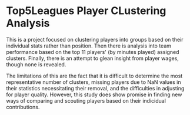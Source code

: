 # Top5Leagues Player CLustering Analysis

This is a project focused on clustering players into groups based on their individual stats rather than position. Then there is analysis into team performance based on the top 11 players' (by minutes played) assigned clusters. Finally, there is an attempt to glean insight from player wages, though none is revealed.

The limitations of this are the fact that it is difficult to determine the most representative number of clusters, missing players due to NaN values in their statistics necessitating their removal, and the difficulties in adjusting for player quality. However, this study does show promise in finding new ways of comparing and scouting players based on their indicidual contributions.
